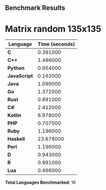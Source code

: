 ## Benchmark Results
# Matrix random 135x135

| Language       | Time (seconds) |
|----------------|----------------|
| **C**          | 0.391000       |
| **C++**        | 1.486000       |
| **Python**     | 0.954000       |
| **JavaScript** | 0.162000       |
| **Java**       | 1.099000       |
| **Go**         | 1.372000       |
| **Rust**       | 0.891000       |
| **C#**         | 2.412000       |
| **Kotlin**     | 6.978000       |
| **PHP**        | 0.707000       |
| **Ruby**       | 1.196000       |
| **Haskell**    | 23.678000      |
| **Perl**       | 1.196000       |
| **D**          | 0.943000       |
| **R**          | 0.991000       |
| **Lua**        | 0.466000       |

**Total Languages Benchmarked**: 16
